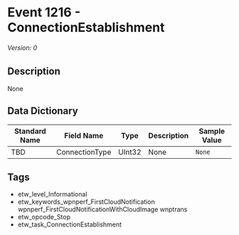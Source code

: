 # Event 1216 - ConnectionEstablishment
###### Version: 0

## Description
None

## Data Dictionary
|Standard Name|Field Name|Type|Description|Sample Value|
|---|---|---|---|---|
|TBD|ConnectionType|UInt32|None|`None`|

## Tags
* etw_level_Informational
* etw_keywords_wpnperf_FirstCloudNotification wpnperf_FirstCloudNotificationWithCloudImage wnptrans
* etw_opcode_Stop
* etw_task_ConnectionEstablishment